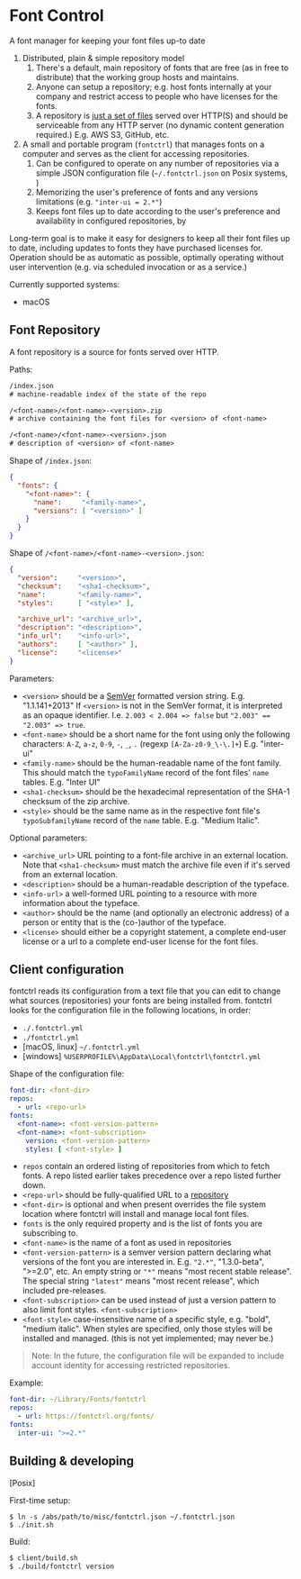 # Font Control

A font manager for keeping your font files up-to date

1. Distributed, plain & simple repository model
   1. There's a default, main repository of fonts that are free
      (as in free to distribute) that the working group hosts and maintains.
   2. Anyone can setup a repository; e.g. host fonts internally at your company
      and restrict access to people who have licenses for the fonts.
   3. A repository is [just a set of files](#font-repository)
      served over HTTP(S) and should be serviceable from any HTTP server
      (no dynamic content generation required.) E.g. AWS S3, GitHub, etc.
2. A small and portable program (`fontctrl`) that manages fonts on a computer
   and serves as the client for accessing repositories.
   1. Can be configured to operate on any number of repositories via a simple
      JSON configuration file (`~/.fontctrl.json` on Posix systems, )
   2. Memorizing the user's preference of fonts and any versions limitations
      (e.g. `"inter-ui = 2.*"`)
   3. Keeps font files up to date according to the user's preference and
      availability in configured repositories, by

Long-term goal is to make it easy for designers to keep all their font files
up to date, including updates to fonts they have purchased licenses for.
Operation should be as automatic as possible, optimally operating without user
intervention (e.g. via scheduled invocation or as a service.)


Currently supported systems:

- macOS


## Font Repository

A font repository is a source for fonts served over HTTP.

Paths:

```txt
/index.json
# machine-readable index of the state of the repo

/<font-name>/<font-name>-<version>.zip
# archive containing the font files for <version> of <font-name>

/<font-name>/<font-name>-<version>.json
# description of <version> of <font-name>
```

Shape of `/index.json`:

```json
{
  "fonts": {
    "<font-name>": {
      "name":     "<family-name>",
      "versions": [ "<version>" ]
    }
  }
}
```

Shape of `/<font-name>/<font-name>-<version>.json`:

```json
{
  "version":     "<version>",
  "checksum":    "<sha1-checksum>",
  "name":        "<family-name>",
  "styles":      [ "<style>" ],

  "archive_url": "<archive_url>",
  "description": "<description>",
  "info_url":    "<info-url>",
  "authors":     [ "<author>" ],
  "license":     "<license>"
}
```

Parameters:

- `<version>` should be a
  [SemVer](https://github.com/semver/semver/blob/master/semver.md) formatted
  version string. E.g. "1.1.141+2013"
  If `<version>` is not in the SemVer format, it is interpreted as an opaque
  identifier. I.e. `2.003 < 2.004 => false` but `"2.003" == "2.003" => true`.
- `<font-name>` should be a short name for the font using only the following
  characters: `A-Z`, `a-z`, `0-9`, `-`, `_`, `.` (regexp `[A-Za-z0-9_\-\.]+`)
  E.g. "inter-ui"
- `<family-name>` should be the human-readable name of the font family.
  This should match the `typoFamilyName` record of the font files'
  `name` tables. E.g. "Inter UI"
- `<sha1-checksum>` should be the hexadecimal representation of the
  SHA-1 checksum of the zip archive.
- `<style>` should be the same name as in the respective font file's
  `typoSubfamilyName` record of the `name` table. E.g. "Medium Italic".

Optional parameters:

- `<archive_url>` URL pointing to a font-file archive in an external location.
  Note that `<sha1-checksum>` must match the archive file even if it's served
  from an external location.
- `<description>` should be a human-readable description of the typeface.
- `<info-url>` a well-formed URL pointing to a resource with more information
  about the typeface.
- `<author>` should be the name (and optionally an electronic address) of a
  person or entity that is the (co-)author of the typeface.
- `<license>` should either be a copyright statement, a complete end-user
  license or a url to a complete end-user license for the font files.


## Client configuration

fontctrl reads its configuration from a text file that you can edit to change
what sources (repositories) your fonts are being installed from.
fontctrl looks for the configuration file in the following locations, in order:

- `./.fontctrl.yml`
- `./fontctrl.yml`
- [macOS, linux] `~/.fontctrl.yml`
- [windows] `%USERPROFILE%\AppData\Local\fontctrl\fontctrl.yml`

Shape of the configuration file:

```yml
font-dir: <font-dir>
repos:
  - url: <repo-url>
fonts:
  <font-name>: <font-version-pattern>
  <font-name>: <font-subscription>
    version: <font-version-pattern>
    styles: [ <font-style> ]
```

- `repos` contain an ordered listing of repositories from which to fetch fonts.
  A repo listed earlier takes precedence over a repo listed further down.
- `<repo-url>` should be fully-qualified URL to a [repository](/publish/)
- `<font-dir>` is optional and when present overrides the file system location
  where fontctrl will install and manage local font files.
- `fonts` is the only required property and is the list of fonts you are
  subscribing to.
- `<font-name>` is the name of a font as used in repositories
- `<font-version-pattern>` is a semver version pattern declaring what versions
  of the font you are interested in. E.g. `"2.*"`, "1.3.0-beta", ">=2.0", etc.
  An empty string or `"*"` means "most recent stable release".
  The special string `"latest"` means "most recent release", which included
  pre-releases.
- `<font-subscription>` can be used instead of just a version pattern to also
  limit font styles. `<font-subscription>`
- `<font-style>` case-insensitive name of a specific style,
  e.g. "bold", "medium italic". When styles are specified, only those styles
  will be installed and managed. (this is not yet implemented; may never be.)

> Note: In the future, the configuration file will be expanded to include
> account identity for accessing restricted repositories.

Example:

```yml
font-dir: ~/Library/Fonts/fontctrl
repos:
  - url: https://fontctrl.org/fonts/
fonts:
  inter-ui: ">=2.*"
```


## Building & developing

[Posix]

First-time setup:

```
$ ln -s /abs/path/to/misc/fontctrl.json ~/.fontctrl.json
$ ./init.sh
```

Build:

```txt
$ client/build.sh
$ ./build/fontctrl version
```


